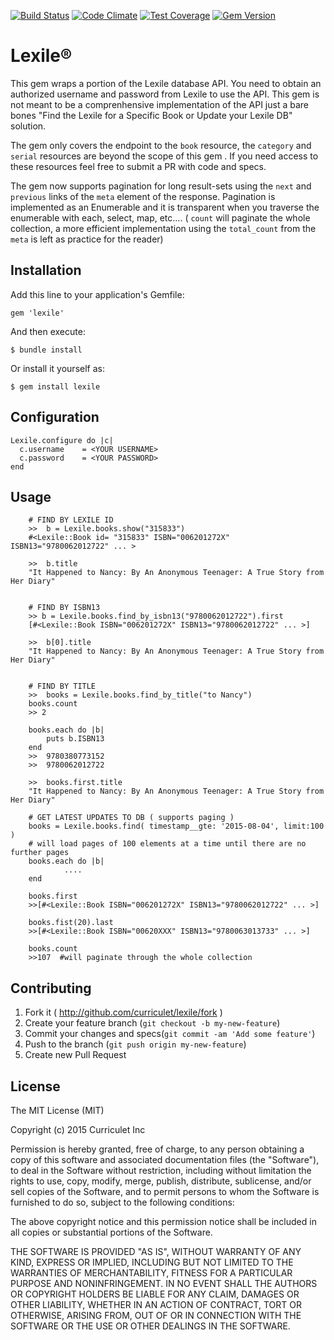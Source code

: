 [![Build Status](https://travis-ci.org/curriculet/lexile.svg?branch=master)](https://travis-ci.org/Curriculet/Lexile) 
[![Code Climate](https://codeclimate.com/github/curriculet/lexile/badges/gpa.svg)](https://codeclimate.com/github/curriculet/lexile)
[![Test Coverage](https://codeclimate.com/github/curriculet/lexile/badges/coverage.svg)](https://codeclimate.com/github/curriculet/lexile)
[![Gem Version](https://badge.fury.io/rb/lexile.svg)](http://badge.fury.io/rb/lexile)

# Lexile® 

This gem wraps a portion of the Lexile database API. You need to obtain an
authorized username and password from Lexile to use the API. This gem is not
meant to be a comprenhensive implementation of the API just a bare bones
"Find the Lexile for a Specific Book or Update your Lexile DB" solution.

The gem only covers the endpoint to the `book` resource, the `category` and
`serial` resources are beyond the scope of this gem . If you need access
 to these resources feel free to submit a PR with code and specs.

The gem now supports pagination for long result-sets using the `next` and `previous` links
of the `meta` element of the response. Pagination is implemented as an Enumerable and it is
transparent when you traverse the enumerable with each, select, map, etc.... ( `count` will
paginate the whole collection, a more efficient implementation using the `total_count` from 
the `meta` is left as practice for the reader)


## Installation

Add this line to your application's Gemfile:

    gem 'lexile'

And then execute:

    $ bundle install

Or install it yourself as:

    $ gem install lexile

## Configuration
    Lexile.configure do |c|
      c.username    = <YOUR USERNAME>
      c.password    = <YOUR PASSWORD>
    end

## Usage
```
    # FIND BY LEXILE ID
    >>  b = Lexile.books.show("315833")
    #<Lexile::Book id= "315833" ISBN="006201272X" ISBN13="9780062012722" ... >

    >>  b.title
    "It Happened to Nancy: By An Anonymous Teenager: A True Story from Her Diary"


    # FIND BY ISBN13
    >> b = Lexile.books.find_by_isbn13("9780062012722").first
    [#<Lexile::Book ISBN="006201272X" ISBN13="9780062012722" ... >]

    >>  b[0].title
    "It Happened to Nancy: By An Anonymous Teenager: A True Story from Her Diary"


    # FIND BY TITLE
    >>  books = Lexile.books.find_by_title("to Nancy")
    books.count
    >> 2
    
    books.each do |b|
        puts b.ISBN13
    end
    >>  9780380773152
    >>  9780062012722
  
    >>  books.first.title
    "It Happened to Nancy: By An Anonymous Teenager: A True Story from Her Diary"

    # GET LATEST UPDATES TO DB ( supports paging )
    books = Lexile.books.find( timestamp__gte: '2015-08-04', limit:100 )
    # will load pages of 100 elements at a time until there are no further pages
    books.each do |b|
            ....
    end
    
    books.first
    >>[#<Lexile::Book ISBN="006201272X" ISBN13="9780062012722" ... >]
    
    books.fist(20).last
    >>[#<Lexile::Book ISBN="00620XXX" ISBN13="9780063013733" ... >]
    
    books.count
    >>107  #will paginate through the whole collection
```        

## Contributing

1. Fork it ( http://github.com/curriculet/lexile/fork )
2. Create your feature branch (`git checkout -b my-new-feature`)
3. Commit your changes and specs(`git commit -am 'Add some feature'`)
4. Push to the branch (`git push origin my-new-feature`)
5. Create new Pull Request

## License

The MIT License (MIT)

Copyright (c) 2015 Curriculet Inc

Permission is hereby granted, free of charge, to any person obtaining a copy
of this software and associated documentation files (the "Software"), to deal
in the Software without restriction, including without limitation the rights
to use, copy, modify, merge, publish, distribute, sublicense, and/or sell
copies of the Software, and to permit persons to whom the Software is
furnished to do so, subject to the following conditions:

The above copyright notice and this permission notice shall be included in
all copies or substantial portions of the Software.

THE SOFTWARE IS PROVIDED "AS IS", WITHOUT WARRANTY OF ANY KIND, EXPRESS OR
IMPLIED, INCLUDING BUT NOT LIMITED TO THE WARRANTIES OF MERCHANTABILITY,
FITNESS FOR A PARTICULAR PURPOSE AND NONINFRINGEMENT. IN NO EVENT SHALL THE
AUTHORS OR COPYRIGHT HOLDERS BE LIABLE FOR ANY CLAIM, DAMAGES OR OTHER
LIABILITY, WHETHER IN AN ACTION OF CONTRACT, TORT OR OTHERWISE, ARISING FROM,
OUT OF OR IN CONNECTION WITH THE SOFTWARE OR THE USE OR OTHER DEALINGS IN
THE SOFTWARE.
